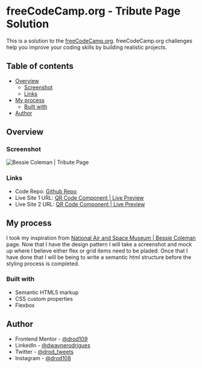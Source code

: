 # freeCodeCamp.org - Tribute Page Solution

This is a solution to the [freeCodeCamp.org](https://www.freecodecamp.org/learn/2022/responsive-web-design/build-a-tribute-page-project/build-a-tribute-page). freeCodeCamp.org challenges help you improve your coding skills by building realistic projects.

## Table of contents

- [Overview](#overview)
  - [Screenshot](#screenshot)
  - [Links](#links)
- [My process](#my-process)
  - [Built with](#built-with)
- [Author](#author)

## Overview

### Screenshot

![Bessie Coleman | Tribute Page](https://i.postimg.cc/Hn05DDvT/Screenshot-2023-12-31-151532.png)

### Links

- Code Repo: [Github Repo](https://github.com/drod109/tribute-page)
- Live Site 1 URL: [QR Code Component | Live Preview](https://drod109.github.io/tribute-page/)
- Live Site 2 URL: [QR Code Component | Live Preview](https://codepen.io/drodrigues/full/vYPEJbV)

## My process

I took my inspiration from [National Air and Space Museum | Bessie Coleman](https://airandspace.si.edu/explore/stories/bessie-coleman) page.
Now that I have the design pattern I will take a screenshot and mock up where I believe either flex or grid items need to be pladed. Once that I have done that I will be being to write a semantic html structure before the styling process is completed.

### Built with

- Semantic HTML5 markup
- CSS custom properties
- Flexbox

## Author

- Frontend Mentor - [@drod109](https://www.frontendmentor.io/profile/drod109)
- LinkedIn - [@dwaynerodrigues](https://www.linkedin.com/in/dwaynerodrigues/)
- Twitter - [@drod_tweets](https://www.twitter.com/drod_tweets)
- Instagram - [@drod108](https://www.instagram.com/drod108/)

